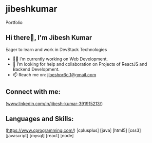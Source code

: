 # jibeshkumar
Portfolio
## **Hi there👋, I'm Jibesh Kumar**
Eager to learn and work in DevStack Technologies
- 🧑‍💻 I’m currently working on Web Development.
- 🤝 I’m looking for help and collaboration on Projects of ReactJS and Backend Development.
- 📫 Reach me on: jibeshpr6c.1@gmail.com

## **Connect with me:**
(www.linkedin.com/in/jibesh-kumar-391915213/)

## **Languages and Skills:**
(https://www.cprogramming.com/) [cplusplus] [java] [html5] [css3] [javascript] [mysql] [react] [node]

